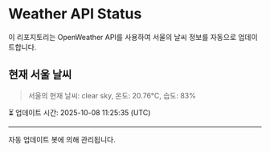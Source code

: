 
# Weather API Status

이 리포지토리는 OpenWeather API를 사용하여 서울의 날씨 정보를 자동으로 업데이트합니다.

## 현재 서울 날씨
> 서울의 현재 날씨: clear sky, 온도: 20.76°C, 습도: 83%

⏳ 업데이트 시간: 2025-10-08 11:25:35 (UTC)

---
자동 업데이트 봇에 의해 관리됩니다.
